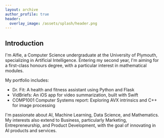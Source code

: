 ```yaml
---
layout: archive
author_profile: true
header:
  overlay_image: /assets/splash/header.png
---
```

<!--
[ ] IMPLEMENT DARK MODE TOGGLE
-->

## Introduction

I'm Alfie, a Computer Science undergraduate at the University of Plymouth, specializing in Artificial Intelligence. Entering my second year, I'm aiming for a first-class honours degree, with a particular interest in mathematical modules.

My portfolio includes:
- Dr. Fit: A health and fitness assistant using Python and Flask
- VidBriefs: An iOS app for video summarization, built with Swift
- COMP1001 Computer Systems report: Exploring AVX intrinsics and C++ for image processing

I'm passionate about AI, Machine Learning, Data Science, and Mathematics. My interests also extend to Business, particularly Marketing, Entrepreneurship, and Product Development, with the goal of innovating in AI products and services.

<!--
<!-- | `<img src="{{ site.url }}{{ site.baseurl }}/assets/images/test-image.png" alt="">` | An image in a table | -->

<!-- `<img src="{{ site.url }}{{ site.baseurl }}/assets/images/test-image.png" alt="">` -->

<!--An image above that isn't in a table. -->

<!--## Heading Level 2

### Heading Level 3

Lorem ipsum dolor sit amet, consectetur adipiscing elit, sed do eiusmod tempor incididunt ut labore et dolore magna aliqua. Ut enim ad minim veniam, quis nostrud exercitation ullamco laboris nisi ut aliquip ex ea commodo consequat. Duis aute irure dolor in reprehenderit in voluptate velit esse cillum dolore eu fugiat nulla pariatur. Excepteur sint occaecat cupidatat non proident, sunt in culpa qui officia deserunt mollit anim id est laborum.

Lorem ipsum dolor sit amet, consectetur adipiscing elit, sed do eiusmod tempor incididunt ut labore et dolore magna aliqua. Ut enim ad minim veniam, quis nostrud exercitation ullamco laboris nisi ut aliquip ex ea commodo consequat. Duis aute irure dolor in reprehenderit in voluptate velit esse cillum dolore eu fugiat nulla pariatur. Excepteur sint occaecat cupidatat non proident, sunt in culpa qui officia deserunt mollit anim id est laborum.

-->
